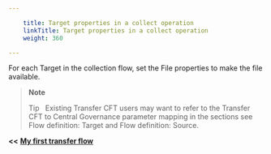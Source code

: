 ```yaml
---

    title: Target properties in a collect operation
    linkTitle: Target properties in a collect operation
    weight: 360

---
```

For each Target in the collection flow, set the File properties to make the file available.

> **Note**
>
> Tip  
> Existing Transfer CFT users may want to refer to the Transfer CFT to Central Governance parameter mapping in the sections see Flow definition: Target and Flow definition: Source.

<span class="bold_in_para">****&lt;&lt;**** </span><a href="../../" class="bold_in_para MCXref xref xrefbold_in_para"><strong><strong>My first transfer flow</strong></strong></a>
